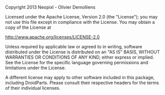 Copyright 2013 Neopixl - Olivier Demolliens

Licensed under the Apache License, Version 2.0 (the "License");
you may not use this file except in compliance with the License.
You may obtain a copy of the License at

http://www.apache.org/licenses/LICENSE-2.0

Unless required by applicable law or agreed to in writing, software
distributed under the License is distributed on an "AS IS" BASIS,
WITHOUT WARRANTIES OR CONDITIONS OF ANY KIND, either express or implied.
See the License for the specific language governing permissions and
limitations under the License.

A different license may apply to other software included in this package,
including DroidParts. Please consult their
respective headers for the terms of their individual licenses.